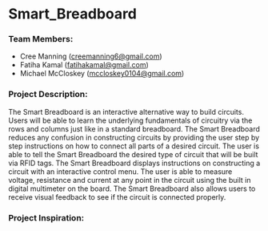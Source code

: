 # Smart_Breadboard

### Team Members:
- Cree Manning (creemanning6@gmail.com)
- Fatiha Kamal (fatihakamal@gmail.com)
- Michael McCloskey (mccloskey0104@gmail.com)

### Project Description:
The Smart Breadboard is an interactive alternative way to build circuits. Users will be able to learn the underlying fundamentals of circuitry via the rows 
and columns just like in a standard breadboard. The Smart Breadboard reduces any confusion in constructing circuits by providing the user step by step 
instructions on how to connect all parts of a desired circuit. The user is able to tell the Smart Breadboard the desired type of circuit that will be built 
via RFID tags. The Smart Breadboard displays instructions on constructing a circuit with an interactive control menu. The user is able to measure voltage, 
resistance and current at any point in the circuit using the built in digital multimeter on the board. The Smart Breadboard also allows users to receive 
visual feedback to see if the circuit is connected properly.

### Project Inspiration:

